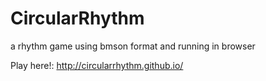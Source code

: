 # CircularRhythm
a rhythm game using bmson format and running in browser

Play here!: http://circularrhythm.github.io/
